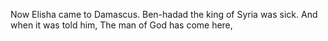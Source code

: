 Now Elisha came to Damascus. Ben-hadad the king of Syria was sick. And when it was told him, The man of God has come here,
